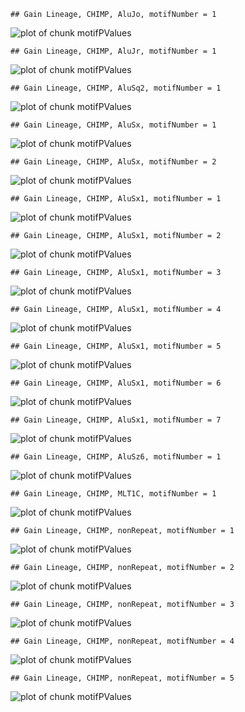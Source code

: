 

```
## Gain Lineage, CHIMP, AluJo, motifNumber = 1
```

![plot of chunk motifPValues](figure/motifPValues1.png) 

```
## Gain Lineage, CHIMP, AluJr, motifNumber = 1
```

![plot of chunk motifPValues](figure/motifPValues2.png) 

```
## Gain Lineage, CHIMP, AluSq2, motifNumber = 1
```

![plot of chunk motifPValues](figure/motifPValues3.png) 

```
## Gain Lineage, CHIMP, AluSx, motifNumber = 1
```

![plot of chunk motifPValues](figure/motifPValues4.png) 

```
## Gain Lineage, CHIMP, AluSx, motifNumber = 2
```

![plot of chunk motifPValues](figure/motifPValues5.png) 

```
## Gain Lineage, CHIMP, AluSx1, motifNumber = 1
```

![plot of chunk motifPValues](figure/motifPValues6.png) 

```
## Gain Lineage, CHIMP, AluSx1, motifNumber = 2
```

![plot of chunk motifPValues](figure/motifPValues7.png) 

```
## Gain Lineage, CHIMP, AluSx1, motifNumber = 3
```

![plot of chunk motifPValues](figure/motifPValues8.png) 

```
## Gain Lineage, CHIMP, AluSx1, motifNumber = 4
```

![plot of chunk motifPValues](figure/motifPValues9.png) 

```
## Gain Lineage, CHIMP, AluSx1, motifNumber = 5
```

![plot of chunk motifPValues](figure/motifPValues10.png) 

```
## Gain Lineage, CHIMP, AluSx1, motifNumber = 6
```

![plot of chunk motifPValues](figure/motifPValues11.png) 

```
## Gain Lineage, CHIMP, AluSx1, motifNumber = 7
```

![plot of chunk motifPValues](figure/motifPValues12.png) 

```
## Gain Lineage, CHIMP, AluSz6, motifNumber = 1
```

![plot of chunk motifPValues](figure/motifPValues13.png) 

```
## Gain Lineage, CHIMP, MLT1C, motifNumber = 1
```

![plot of chunk motifPValues](figure/motifPValues14.png) 

```
## Gain Lineage, CHIMP, nonRepeat, motifNumber = 1
```

![plot of chunk motifPValues](figure/motifPValues15.png) 

```
## Gain Lineage, CHIMP, nonRepeat, motifNumber = 2
```

![plot of chunk motifPValues](figure/motifPValues16.png) 

```
## Gain Lineage, CHIMP, nonRepeat, motifNumber = 3
```

![plot of chunk motifPValues](figure/motifPValues17.png) 

```
## Gain Lineage, CHIMP, nonRepeat, motifNumber = 4
```

![plot of chunk motifPValues](figure/motifPValues18.png) 

```
## Gain Lineage, CHIMP, nonRepeat, motifNumber = 5
```

![plot of chunk motifPValues](figure/motifPValues19.png) 
  
